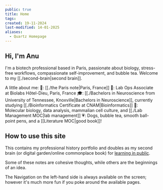 ```yaml
---
public: true
title: Home
tags: 
created: 19-11-2024
last-modified: 14-01-2025
aliases:
  - Quartz Homepage
---
```

## Hi, I'm Anu
I'm a biotech professional based in Paris, passionate about biology, stress-free workflows, compassionate self-improvement, and bubble tea. Welcome to my [[./second-brain|second brain]].

A little about me:
📍: [[./the Paris note|Paris, France]]
💼: Lab Ops Associate at Biolabs Hôtel-Dieu, Paris, France
🎓: [[./Bachelors in Neuroscience from University of Tennessee, Knoxville|Bachelors in Neuroscience]], currently studying [[./Bioinformatics Certificate at CNAM|Bioinformatics]]
💪: Molecular biology, data analysis, mammalian cell culture, and [[./Lab Management MOC|lab management]]
💗: Dogs, bubble tea, smooth ball-point pens, and a [[Literature MOC|good book]]!

## How to use this site
This contains my professional history portfolio and doubles as my second brain (or digital garden/online commonplace book) for [learning in public](https://grow-self.com/learning-in-public/#:~:text=Learning%20in%20public%20is%20a%20growing%20trend%20and,you%E2%80%99re%20learning%20and%20making%20it%20accessible%20to%20others.).

Some of these notes are cohesive thoughts, while others are the beginnings of an idea.

The Navigation on the left-hand side is always available on the screen; however it's much more fun if you poke around the available pages. 